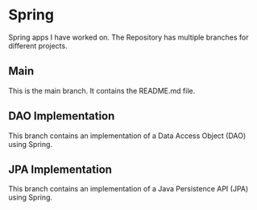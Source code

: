 # Spring
Spring apps I have worked on. The Repository has multiple branches for different projects.

## Main
This is the main branch. It contains the README.md file.

## DAO Implementation
This branch contains an implementation of a Data Access Object (DAO) using Spring.

## JPA Implementation
This branch contains an implementation of a Java Persistence API (JPA) using Spring.